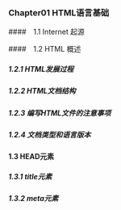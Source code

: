 ### Chapter01 HTML语言基础
####　1.1 Internet 起源

####　1.2 HTML 概述
##### 1.2.1 HTML发展过程
##### 1.2.2 HTML文档结构
##### 1.2.3 编写HTML文件的注意事项
##### 1.2.4 文档类型和语言版本

#### 1.3 HEAD元素
##### 1.3.1 title元素
##### 1.3.2 meta元素

